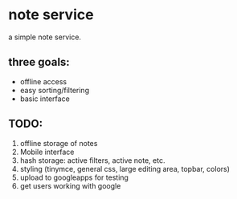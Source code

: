 <h1>note service</h1>

<p>a simple note service.</p>

<h2>three goals:</h2>
<ul>
  <li>offline access</li>
  <li>easy sorting/filtering</li>
  <li>basic interface</li>
</ul>
<h2>TODO:</h2>
<ol>
  <li>offline storage of notes</li>
  <li>Mobile interface</li>
  <li>hash storage: active filters, active note, etc.</li>
  <li>styling (tinymce, general css, large editing area, topbar, colors)</li>
  <li>upload to googleapps for testing</li>
  <li>get users working with google</li>
</ol>
